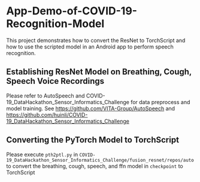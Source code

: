 # App-Demo-of-COVID-19-Recognition-Model
This project demonstrates how to convert the ResNet to TorchScript and how to use the scripted model in an Android app to perform speech recognition.

## Establishing ResNet Model on Breathing, Cough, Speech Voice Recordings
Please refer to AutoSpeech and COVID-19_DataHackathon_Sensor_Informatics_Challenge for data preprocess and model training.
See https://github.com/VITA-Group/AutoSpeech and https://github.com/huinli/COVID-19_DataHackathon_Sensor_Informatics_Challenge

## Converting the PyTorch Model to TorchScript
Please execute `pth2ptl.py` in `COVID-19_DataHackathon_Sensor_Informatics_Challenge/fusion_resnet/repos/auto` to convert the breathing, cough, speech, and ffn model in `checkpoint` to TorchScript
